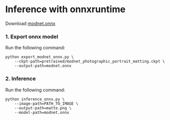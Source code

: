 # Inference with onnxruntime

Download [modnet.onnx](https://drive.google.com/file/d/1cgycTQlYXpTh26gB9FTnthE7AvruV8hd/view?usp=sharing)

### 1. Export onnx model

Run the following command:
```shell
python export_modnet_onnx.py \
    --ckpt-path=pretrained/modnet_photographic_portrait_matting.ckpt \
    --output-path=modnet.onnx
```


### 2. Inference 

Run the following command:
```shell
python inference_onnx.py \
    --image-path=PATH_TO_IMAGE \
    --output-path=matte.png \
    --model-path=modnet.onnx
```

